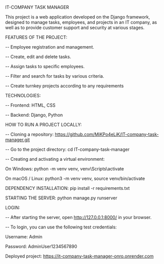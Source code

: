 IT-COMPANY TASK MANAGER

This project is a web application developed on the Django framework, designed to manage tasks, 
employees, and projects in an IT company, as well as to provide customer support and security at various stages.

FEATURES OF THE PROJECT:

  -- Employee registration and management.

  -- Create, edit and delete tasks.
        
  -- Assign tasks to specific employees.
        
  -- Filter and search for tasks by various criteria.
        
  -- Create turnkey projects according to any requirements

TECHNOLOGIES:

  -- Frontend: HTML, CSS

  -- Backend: Django, Python

HOW TO RUN A PROJECT LOCALLY:

  -- Cloning a repository: https://github.com/MiKPo4eLiK/IT-company-task-manager.git

  -- Go to the project directory: cd IT-company-task-manager

  -- Creating and activating a virtual environment:
        
  On Windows: python -m venv venv, venv\Scripts\activate

  On macOS / Linux: python3 -m venv venv, source venv/bin/activate

DEPENDENCY INSTALLATION: pip install -r requirements.txt

STARTING THE SERVER: python manage.py runserver

LOGIN:
  
  -- After starting the server, open http://127.0.0.1:8000/ in your browser.

  -- To login, you can use the following test credentials:

  Username: Admin

  Password: AdminUser1234567890

  Deployed project: https://it-company-task-manager-onro.onrender.com
